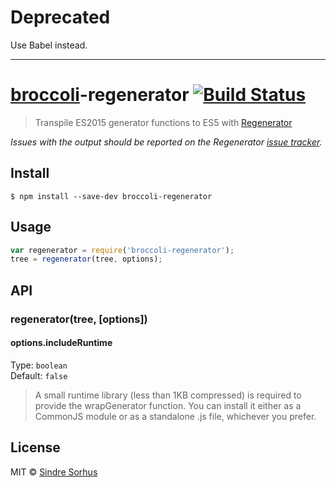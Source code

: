# Deprecated

Use Babel instead.

---

# [broccoli](https://github.com/joliss/broccoli)-regenerator [![Build Status](https://travis-ci.org/sindresorhus/broccoli-regenerator.svg?branch=master)](https://travis-ci.org/sindresorhus/broccoli-regenerator)

> Transpile ES2015 generator functions to ES5 with [Regenerator](http://facebook.github.io/regenerator/)

*Issues with the output should be reported on the Regenerator [issue tracker](https://github.com/facebook/regenerator/issues).*


## Install

```
$ npm install --save-dev broccoli-regenerator
```


## Usage

```js
var regenerator = require('broccoli-regenerator');
tree = regenerator(tree, options);
```


## API

### regenerator(tree, [options])

#### options.includeRuntime

Type: `boolean`<br>
Default: `false`

> A small runtime library (less than 1KB compressed) is required to provide the wrapGenerator function. You can install it either as a CommonJS module or as a standalone .js file, whichever you prefer.


## License

MIT © [Sindre Sorhus](http://sindresorhus.com)
